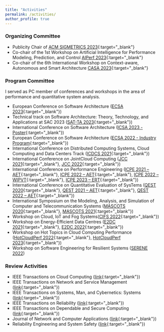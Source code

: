 ```yaml
---
title: "Activities"
permalink: /activities/
author_profile: true
---
```


### Organizing Committee
* Publicity Chair of [ACM SIGMETRICS 2023](https://www.sigmetrics.org/sigmetrics2023/organization.html){:target="_blank"}
* Co-chair of the 1st Workshop on Artificial Intelligence for Performance Modeling, Prediction, and Control [AIPerf 2023](https://aiperf.github.io/aiperf2023/){:target="_blank"}
* Co-chair of the 6th International Workshop on Context-aware, Autonomous and Smart Architecture [CASA 2023](https://casaecsa.github.io/casa2023/){:target="_blank"}

### Program Committee
I served as PC member of conferences and workshops in the area of performance and quantitative system analysis.

* European Conference on Software Architecture ([ECSA 2023](https://conf.researchr.org/committee/ecsa-2023/ecsa-2023-workshops-tutorials-program-committee){:target="_blank"})
* Technical track on Software Architecture: Theory, Technology, and Applications at SAC 2023 ([SAT-TA 2023](https://foselab.unibg.it/sa-tta/2023/){:target="_blank"})
* International Conference on Software Architecture ([ICSA 2023 - Poster](https://icsa-conferences.org/2023/call-for-papers/poster-track/){:target="_blank"})
* European Conference on Software Architecture ([ECSA 2022 - Industry Program](https://conf.researchr.org/committee/ecsa-2022/ecsa-2022-industry-program-program-committee){:target="_blank"})
* International Conference on Distributed Computing Systems, Cloud Computing and Data Centers Track ([ICDCS 2021](https://icdcs2021.us){:target="_blank"})
* International Conference on JointCloud Computing ([JCC 2021](https://jointcloud.cloud/){:target="_blank"}, [JCC 2022](https://ieeejcc.org/?p=26){:target="_blank"})
* International Conference on Performance Engineering ([ICPE 2021 – AET](https://icpe2021.spec.org/calls/artifact-evaluation-track/){:target="_blank"}, [ICPE 2022 – AET](https://icpe2022.spec.org/program-committee/){:target="_blank"}, [ICPE 2022 – WIPVT](https://icpe2022.spec.org/program-committee/){:target="_blank"}, [ICPE 2023 – ERT](https://icpe2023.spec.org/program-committee/){:target="_blank"})
* International Conference on Quantitative Evaluation of SysTems ([QEST 2020](https://www.qest.org/qest2020/){:target="_blank"}, [QEST 2021 – AET](https://www.qest.org/qest2021/artifacts.html){:target="_blank"}, [QEST 2022 – AET](https://www.qest.org/qest2022/artifacts.html){:target="_blank"})
* International Symposium on the Modeling, Analysis, and Simulation of Computer and Telecommunication Systems ([MASCOTS 2020](http://mascots20.iitis.pl/){:target="_blank"}, [MASCOTS 2021](https://mascots.iitis.pl/){:target="_blank"})
* Workshop on Cloud, IoT and Fog Systems([CIFS 2022](http://cifs.servicelaboratory.ch/cifs2022/){:target="_blank"})
* Workshop on Energy-Efficient Data Centres ([E2DC 2021](https://e2dc.eu/){:target="_blank"}, [E2DC 2022](https://e2dc.eu/){:target="_blank"})
* Workshop on Hot Topics in Cloud Computing Performance ([HotCloudPerf 2022](https://sites.google.com/view/hotcloudperf2022){:target="_blank"}, [HotCloudPerf 2023](https://hotcloudperf.spec.org/){:target="_blank"})
* Workshop on Software Engineering for Resilient Systems ([SERENE 2022](https://serene.disim.univaq.it/2022/index.html))

### Review Activities
* IEEE Transactions on Cloud Computing ([link](https://ieeexplore.ieee.org/xpl/RecentIssue.jsp?punumber=6245519){:target="_blank"})
* IEEE Transactions on Network and Service Management ([link](https://ieeexplore.ieee.org/xpl/RecentIssue.jsp?punumber=4275028){:target="_blank"})
* IEEE Transactions on Systems, Man, and Cybernetics: Systems ([link](https://ieeexplore.ieee.org/xpl/RecentIssue.jsp?punumber=6221021){:target="_blank"})
* IEEE Transactions on Reliability ([link](https://ieeexplore.ieee.org/xpl/RecentIssue.jsp?punumber=24){:target="_blank"})
* IEEE Transactions on Dependable and Secure Computing ([link](https://ieeexplore.ieee.org/xpl/RecentIssue.jsp?punumber=8858){:target="_blank"})
* Journal of Network and Computer Applications ([link](https://www.journals.elsevier.com/journal-of-network-and-computer-applications){:target="_blank"})
* Reliability Engineering and System Safety ([link](https://www.journals.elsevier.com/reliability-engineering-and-system-safety){:target="_blank"})

